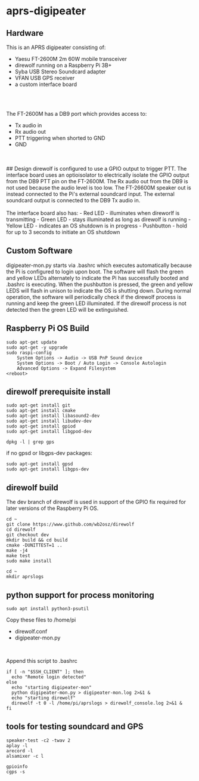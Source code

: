 # aprs-digipeater

## Hardware
This is an APRS digipeater consisting of:
- Yaesu FT-2600M 2m 60W mobile transceiver
- direwolf running on a Raspberry Pi 3B+
- Syba USB Stereo Soundcard adapter
- VFAN USB GPS receiver
- a custom interface board
<br>
<br>

The FT-2600M has a DB9 port which provides access to:
- Tx audio in
- Rx audio out
- PTT triggering when shorted to GND
- GND
<br>
<br>
## Design
direwolf is configured to use a GPIO output to trigger PTT. The interface board uses an optioisolator to electrically isolate the GPIO output from the DB9 PTT pin on the FT-2600M.  The Rx audio out from the DB9 is not used because the audio level is too low.  The FT-26600M speaker out is instead connected to the Pi's external soundcard input.  The external soundcard output is connected to the DB9 Tx audio in.
<br><br>
The interface board also has:
- Red LED - illuminates when direworlf is transmitting
- Green LED - stays illuminated as long as direwolf is running
- Yellow LED - indicates an OS shutdown is in progress
- Pushbutton - hold for up to 3 seconds to initiate an OS shutdown

## Custom Software
digipeater-mon.py starts via .bashrc which executes automatically because the Pi is configured to login upon boot.  The software will flash the green and yellow LEDs alternately to indicate the Pi has successfully booted and .bashrc is executing.  When the pushbutton is pressed, the green and yellow LEDS will flash in unison to indicate the OS is shutting down.  During normal operation, the software will periodically check if the direwolf process is running and keep the green LED illuminated. If the direwolf process is not detected then the green LED will be extinguished.

## Raspberry Pi OS Build
```
sudo apt-get update
sudo apt-get -y upgrade
sudo raspi-config
    System Options -> Audio -> USB PnP Sound device
    System Options -> Boot / Auto Login -> Console Autologin
    Advanced Options -> Expand Filesystem
<reboot>
```

## direwolf prerequisite install
```
sudo apt-get install git
sudo apt-get install cmake
sudo apt-get install libasound2-dev
sudo apt-get install libudev-dev
sudo apt-get install gpiod
sudo apt-get install libgpod-dev

dpkg -l | grep gps
```
if no gpsd or libgps-dev packages:
```
sudo apt-get install gpsd
sudo apt-get install libgps-dev
```

## direwolf build
The dev branch of direwolf is used in support of the GPIO fix required for later versions of the Raspberry Pi OS.
```
cd ~
git clone https://www.github.com/wb2osz/direwolf
cd direwolf
git checkout dev
mkdir build && cd build
cmake -DUNITTEST=1 ..
make -j4
make test
sudo make install

cd ~
mkdir aprslogs
```


## python support for process monitoring
```
sudo apt install python3-psutil
```
Copy these files to /home/pi
- direwolf.conf
- digipeater-mon.py
<br>

Append this script to .bashrc
```
if [ -n "$SSH_CLIENT" ]; then
  echo "Remote login detected"
else
  echo "starting digipeater-mon"
  python digipeater-mon.py > digipeater-mon.log 2>&1 &
  echo "starting direwolf"
  direwolf -t 0 -l /home/pi/aprslogs > direwolf_console.log 2>&1 &
fi
```

## tools for testing soundcard and GPS
```
speaker-test -c2 -twav 2
aplay -l
arecord -l
alsamixer -c l

gpioinfo
cgps -s
```



